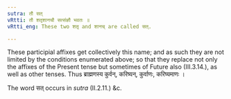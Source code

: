 ```yaml
---
sutra: तौ सत्
vRtti: तौ शतृशानचौ सत्संज्ञौ भवतः ॥
vRtti_eng: These two शतृ and शानच् are called सत्.

---
```

These participial affixes get collectively this name; and as such they are not limited by the conditions enumerated above; so that they replace not only the affixes of the Present tense but sometimes of Future also (III.3.14.), as well as other tenses. Thus ब्राह्मणस्य कुर्वन्, करिष्यन्, कुर्वाणः, करिष्यमाणः ।

The word सत् occurs in _sutra_ (II.2.11.) &c.